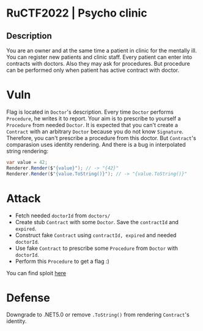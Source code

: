 # RuCTF2022 | Psycho clinic
## Description
You are an owner and at the same time a patient in clinic for the mentally ill. You can register new patients and clinic staff. Every patient can enter into contracts with doctors. Also they may ask for procedures. But procedure can be performed only when patient has active contract with doctor.

# Vuln
Flag is located in ```Doctor```'s description. Every time ```Doctor``` performs ```Procedure```, he writes it to report. Your aim is to prescribe to yourself a ```Procedure``` from needed ```Doctor```. It is expected that you can't create a ```Contract``` with an arbitrary ```Doctor``` because you do not know ```Signature```. Therefore, you can't prescribe a procedure from this doctor. But ```Contract```'s comparasion uses identity rendering. And there is a bug in interpolated string rendering:
```C#
var value = 42;
Renderer.Render($"{value}"); // -> "{42}"
Renderer.Render($"{value.ToString()}"); // -> "{value.ToString()}"
``` 

# Attack 
* Fetch needed ```doctorId``` from ```doctors/```
* Create stub ```Contract``` with some ```Doctor```. Save the ```contractId``` and ```expired```.
* Construct fake ```Contract``` using ```contractId, expired``` and needed ```doctorId```.
* Use fake ```Contract``` to prescribe some ```Procedure``` from ```Doctor``` with ```doctorId```.
* Perform this ```Procedure``` to get a flag :)

You can find sploit [here](../../sploits/psycho-clinic/sploit.py)

# Defense
Downgrade to .NET5.0 or remove ```.ToString()``` from rendering ```Contract```'s identity.
